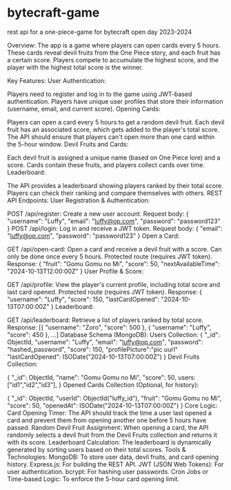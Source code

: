 # bytecraft-game
rest api for a one-piece-game for bytecraft open day 2023-2024 


Overview:
The app is a game where players can open cards every 5 hours. These cards reveal devil fruits from the One Piece story, and each fruit has a certain score. Players compete to accumulate the highest score, and the player with the highest total score is the winner.

Key Features:
User Authentication:

Players need to register and log in to the game using JWT-based authentication.
Players have unique user profiles that store their information (username, email, and current score).
Opening Cards:

Players can open a card every 5 hours to get a random devil fruit.
Each devil fruit has an associated score, which gets added to the player's total score.
The API should ensure that players can't open more than one card within the 5-hour window.
Devil Fruits and Cards:

Each devil fruit is assigned a unique name (based on One Piece lore) and a score.
Cards contain these fruits, and players collect cards over time.
Leaderboard:

The API provides a leaderboard showing players ranked by their total score.
Players can check their ranking and compare themselves with others.
REST API Endpoints:
User Registration & Authentication:

POST /api/register: Create a new user account.
Request body: { "username": "Luffy", "email": "luffy@op.com", "password": "password123" }
POST /api/login: Log in and receive a JWT token.
Request body: { "email": "luffy@op.com", "password": "password123" }
Open a Card:

GET /api/open-card: Open a card and receive a devil fruit with a score. Can only be done once every 5 hours.
Protected route (requires JWT token).
Response: { "fruit": "Gomu Gomu no Mi", "score": 50, "nextAvailableTime": "2024-10-13T12:00:00Z" }
User Profile & Score:

GET /api/profile: View the player's current profile, including total score and last card opened.
Protected route (requires JWT token).
Response: { "username": "Luffy", "score": 150, "lastCardOpened": "2024-10-13T07:00:00Z" }
Leaderboard:

GET /api/leaderboard: Retrieve a list of players ranked by total score.
Response: [{ "username": "Zoro", "score": 500 }, { "username": "Luffy", "score": 450 }, ...]
Database Schema (MongoDB):
Users Collection:
{
  "_id": ObjectId,
  "username": "Luffy",
  "email": "luffy@op.com",
  "password": "hashed_password",
  "score": 150,
  "profilePicture":"pic uurl"
  "lastCardOpened": ISODate("2024-10-13T07:00:00Z")
}
Devil Fruits Collection:

{
  "_id": ObjectId,
  "name": "Gomu Gomu no Mi",
  "score": 50,
  users: ["id1","id2","id3"],
}
Opened Cards Collection (Optional, for history):

{
  "_id": ObjectId,
  "userId": ObjectId("luffy_id"),
  "fruit": "Gomu Gomu no Mi",
  "score": 50,
  "openedAt": ISODate("2024-10-13T07:00:00Z")
}
Core Logic:
Card Opening Timer: The API should track the time a user last opened a card and prevent them from opening another one before 5 hours have passed.
Random Devil Fruit Assignment: When opening a card, the API randomly selects a devil fruit from the Devil Fruits collection and returns it with its score.
Leaderboard Calculation: The leaderboard is dynamically generated by sorting users based on their total scores.
Tools & Technologies:
MongoDB: To store user data, devil fruits, and card opening history.
Express.js: For building the REST API.
JWT (JSON Web Tokens): For user authentication.
bcrypt: For hashing user passwords.
Cron Jobs or Time-based Logic: To enforce the 5-hour card opening limit.
